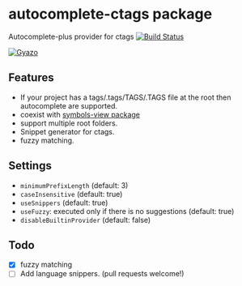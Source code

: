 # autocomplete-ctags package

Autocomplete-plus provider for ctags
[![Build Status](https://travis-ci.org/aki77/atom-autocomplete-ctags.svg)](https://travis-ci.org/aki77/atom-autocomplete-ctags)

[![Gyazo](http://i.gyazo.com/007c0aef7ad4a05c1f94ee8ce6a00d41.gif)](http://gyazo.com/007c0aef7ad4a05c1f94ee8ce6a00d41)

## Features

* If your project has a tags/.tags/TAGS/.TAGS file at the root then autocomplete are supported.
* coexist with [symbols-view package](https://atom.io/packages/symbols-view)
* support multiple root folders.
* Snippet generator for ctags.
* fuzzy matching.

## Settings

* `minimumPrefixLength` (default: 3)
* `caseInsensitive` (default: true)
* `useSnippers` (default: true)
* `useFuzzy`: executed only if there is no suggestions (default: true)
* `disableBuiltinProvider` (default: false)

## Todo

* [x] fuzzy matching
* [ ] Add language snippers. (pull requests welcome!)
